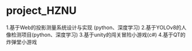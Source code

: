 # project_HZNU

 1.基于Web的投影测量系统设计与实现 (python、深度学习)
 2.基于YOLOv8的人像检测项目(python、深度学习)
 3.基于unity的闯关冒险小游戏(c#)
 4.基于QT的炸弹堂小游戏
